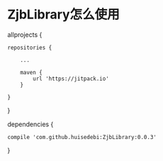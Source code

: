 # ZjbLibrary怎么使用
allprojects {

	repositories {
	
		...
		
		maven {
			url 'https://jitpack.io' 
		}
		
	}
	
}



dependencies {

	compile 'com.github.huisedebi:ZjbLibrary:0.0.3'
	
}
